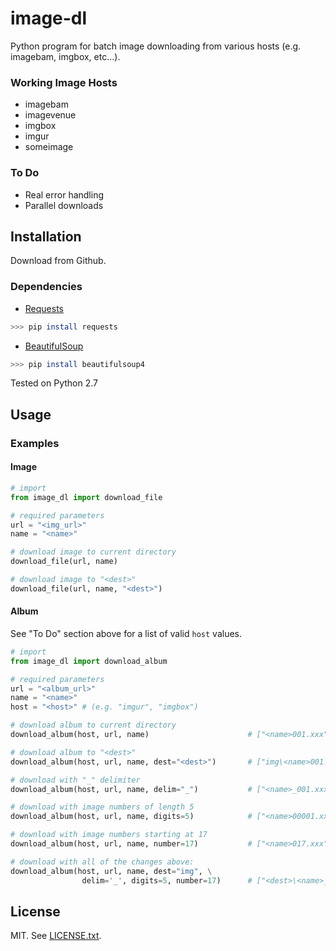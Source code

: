 # image-dl
Python program for batch image downloading from various hosts (e.g. imagebam, imgbox, etc...).

### Working Image Hosts
* imagebam
* imagevenue
* imgbox
* imgur
* someimage

### To Do
* Real error handling
* Parallel downloads


## Installation
Download from Github.

### Dependencies
- [Requests](http://docs.python-requests.org/en/latest/)
```sh
>>> pip install requests
```
- [BeautifulSoup](http://www.crummy.com/software/BeautifulSoup/)
```sh
>>> pip install beautifulsoup4
```
Tested on Python 2.7


## Usage

### Examples

#### Image
```python
# import
from image_dl import download_file

# required parameters
url = "<img_url>"
name = "<name>"

# download image to current directory
download_file(url, name)

# download image to "<dest>"
download_file(url, name, "<dest>")
```

#### Album
See "To Do" section above for a list of valid `host` values.

```python
# import
from image_dl import download_album

# required parameters
url = "<album_url>"
name = "<name>"
host = "<host>" # (e.g. "imgur", "imgbox")

# download album to current directory
download_album(host, url, name)                      # ["<name>001.xxx", ...]

# download album to "<dest>"
download_album(host, url, name, dest="<dest>")       # ["img\<name>001.xxx", ...]

# download with "_" delimiter
download_album(host, url, name, delim="_")           # ["<name>_001.xxx", ...]

# download with image numbers of length 5
download_album(host, url, name, digits=5)            # ["<name>00001.xxx", ...]

# download with image numbers starting at 17
download_album(host, url, name, number=17)           # ["<name>017.xxx", ...]

# download with all of the changes above:
download_album(host, url, name, dest="img", \
                delim='_', digits=5, number=17)      # ["<dest>\<name>_00017.xxx", ...]
```

## License

MIT. See [LICENSE.txt](https://github.com/primeape91/image-dl/blob/master/LICENSE.txt).
